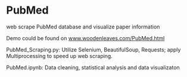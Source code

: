 # PubMed
web scrape PubMed database and visualize paper information

Demo could be found on www.woodenleaves.com/PubMed.html

PubMed_Scraping.py: Utilize Selenium, BeautifulSoup, Requests; apply Multiprocessing to speed up web scraping.

PubMed.ipynb: Data cleaning, statistical analysis and data visualizaton
